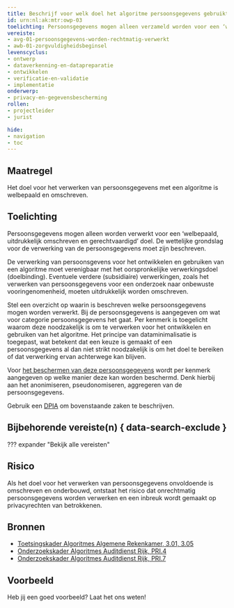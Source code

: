 ```yaml
---
title: Beschrijf voor welk doel het algoritme persoonsgegevens gebruikt en waarom dit mag
id: urn:nl:ak:mtr:owp-03
toelichting: Persoonsgegevens mogen alleen verzameld worden voor een ‘welbepaald, uitdrukkelijk omschreven en gerechtvaardigd’ doel.
vereiste:
- avg-01-persoonsgegevens-worden-rechtmatig-verwerkt
- awb-01-zorgvuldigheidsbeginsel
levenscyclus:
- ontwerp
- dataverkenning-en-datapreparatie
- ontwikkelen
- verificatie-en-validatie
- implementatie
onderwerp:
- privacy-en-gegevensbescherming
rollen:
- projectleider
- jurist

hide:
- navigation
- toc
---
```


<!-- tags -->

## Maatregel

Het doel voor het verwerken van persoonsgegevens met een algoritme is welbepaald en omschreven.

## Toelichting
Persoonsgegevens mogen alleen worden verwerkt voor een ‘welbepaald, uitdrukkelijk omschreven en gerechtvaardigd’ doel. De wettelijke grondslag voor de verwerking van de persoonsgegevens moet zijn beschreven.

De verwerking van persoonsgevens voor het ontwikkelen en gebruiken van een algoritme moet verenigbaar met het oorspronkelijke verwerkingsdoel (doelbinding). Eventuele verdere (subsidiaire) verwerkingen, zoals het verwerken van persoonsgegevens voor een onderzoek naar onbewuste vooringenomenheid, moeten uitdrukkelijk worden omschreven.
  
Stel een overzicht op waarin is beschreven welke persoonsgegevens mogen worden verwerkt.
Bij de persoonsgegevens is aangegeven om wat voor categorie persoonsgegevens het gaat.
Per kenmerk is toegelicht waarom deze noodzakelijk is om te verwerken voor het ontwikkelen en gebruiken van het algoritme.
Het principe van dataminimalisatie is toegepast, wat betekent dat een keuze is gemaakt of een persoonsgegevens al dan niet strikt noodzakelijk is om het doel te bereiken of dat verwerking ervan achterwege kan blijven.

Voor [het beschermen van deze persoonsgegevens](3-dat-05-pseudonimiseren-anonimiseren.md) wordt per kenmerk aangegeven op welke manier deze kan worden beschermd. Denk hierbij aan het anonimiseren, pseudonomiseren, aggregeren van de persoonsgegevens. 

Gebruik een [DPIA](../hulpmiddelen/DPIA.md) om bovenstaande zaken te beschrijven.
  
## Bijbehorende vereiste(n) { data-search-exclude }
??? expander "Bekijk alle vereisten"
    <!-- list_vereisten_on_maatregelen_page -->


## Risico
Als het doel voor het verwerken van persoonsgegevens onvoldoende is omschreven en onderbouwd, ontstaat het risico dat onrechtmatig persoonsgegevens worden verwerken en een inbreuk wordt gemaakt op privacyrechten van betrokkenen.


## Bronnen
- [Toetsingskader Algoritmes Algemene Rekenkamer, 3.01, 3.05](https://www.rekenkamer.nl/onderwerpen/algoritmes/documenten/publicaties/2024/05/15/het-toetsingskader-aan-de-slag)
- [Onderzoekskader Algoritmes Auditdienst Rijk, PRI.4](https://www.rijksoverheid.nl/documenten/rapporten/2023/07/11/onderzoekskader-algoritmes-adr-2023) 
- [Onderzoekskader Algoritmes Auditdienst Rijk, PRI.7](https://www.rijksoverheid.nl/documenten/rapporten/2023/07/11/onderzoekskader-algoritmes-adr-2023) 

## Voorbeeld

Heb jij een goed voorbeeld? Laat het ons weten!
